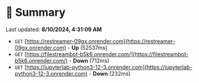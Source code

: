 # 📖 Summary
Last updated: **8/10/2024, 4:31:09 AM**

- `GET` [https://restreamer-09gx.onrender.com](https://restreamer-09gx.onrender.com) - **Up** (52537ms)
- `GET` [https://filestreambot-b5k6.onrender.com/](https://filestreambot-b5k6.onrender.com/) - **Down** (712ms)
- `GET` [https://jupyterlab-python3-12-3.onrender.com](https://jupyterlab-python3-12-3.onrender.com) - **Down** (232ms)
